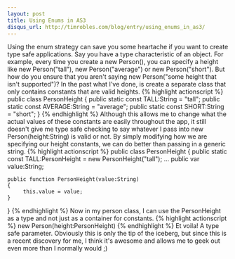 ```yaml
---
layout: post
title: Using Enums in AS3
disqus_url: http://timrobles.com/blog/entry/using_enums_in_as3/
---
```


Using the enum strategy can save you some heartache if you want to create type safe applications. Say you have a type characteristic of an object. For example, every time you create a new Person(), you can specify a height like new Person("tall"), new Person("average") or new Person("short"). But how do you ensure that you aren't saying new Person("some height that isn't supported")? In the past what I've done, is create a separate class that only contains constants that are valid heights.
{% highlight actionscript %}
public class PersonHeight
{
    public static const TALL:String = "tall";
    public static const AVERAGE:String = "average";
    public static const SHORT:String = "short";
}
{% endhighlight %}
Although this allows me to change what the actual values of these constants are easily throughout the app, it still doesn't give me type safe checking to say whatever I pass into new Person(height:String) is valid or not. By simply modifying how we are specifying our height constants, we can do better than passing in a generic string.
{% highlight actionscript %}
public class PersonHeight
{
    public static const TALL:PersonHeight = new PersonHeight("tall");
    ...
    public var value:String;
    
    public function PersonHeight(value:String)
    {
         this.value = value;
    }
}
{% endhighlight %}
Now in my person class, I can use the PersonHeight as a type and not just as a container for constants. 
{% highlight actionscript %}
new Person(height:PersonHeight)
{% endhighlight %}
Et voila! A type safe parameter. Obviously this is only the tip of the iceberg, but since this is a recent discovery for me, I think it's awesome and allows me to geek out even more than I normally would ;)